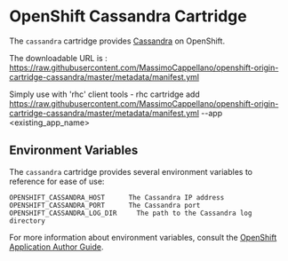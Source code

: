 # OpenShift Cassandra Cartridge

The `cassandra` cartridge provides [Cassandra](http://cassandra.apache.org/) on OpenShift.

The downloadable URL is : https://raw.githubusercontent.com/MassimoCappellano/openshift-origin-cartridge-cassandra/master/metadata/manifest.yml

Simply use with 'rhc' client tools - rhc cartridge add https://raw.githubusercontent.com/MassimoCappellano/openshift-origin-cartridge-cassandra/master/metadata/manifest.yml --app <existing_app_name>

## Environment Variables

The `cassandra` cartridge provides several environment variables to reference for ease
of use:

    OPENSHIFT_CASSANDRA_HOST      The Cassandra IP address
    OPENSHIFT_CASSANDRA_PORT      The Cassandra port
    OPENSHIFT_CASSANDRA_LOG_DIR     The path to the Cassandra log directory

For more information about environment variables, consult the
[OpenShift Application Author Guide](https://github.com/openshift/origin-server/blob/master/node/README.writing_applications.md).
